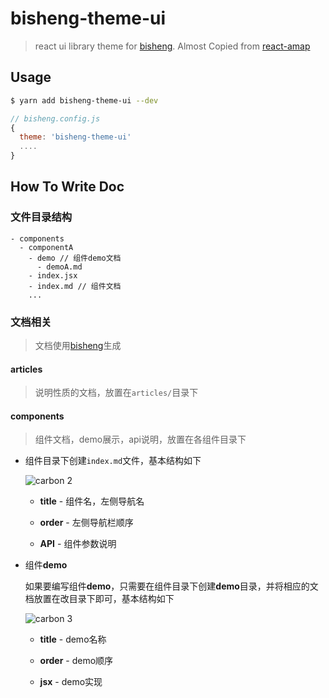 bisheng-theme-ui
================
> react ui library theme for [bisheng](https://github.com/benjycui/bisheng). Almost Copied from [react-amap](https://github.com/ElemeFE/react-amap)

Usage
-----

```bash
$ yarn add bisheng-theme-ui --dev
```

```javascript
// bisheng.config.js
{
  theme: 'bisheng-theme-ui'
  ....
}
```

How To Write Doc
----------------

### 文件目录结构

```
- components
  - componentA
    - demo // 组件demo文档
      - demoA.md
    - index.jsx
    - index.md // 组件文档
    ...
```

### 文档相关
> 文档使用[bisheng](https://github.com/benjycui/bisheng)生成

#### articles
> 说明性质的文档，放置在`articles/`目录下

#### components
> 组件文档，demo展示，api说明，放置在各组件目录下

- 组件目录下创建`index.md`文件，基本结构如下

  ![carbon 2](https://user-images.githubusercontent.com/4456380/34717675-d3532b10-f56e-11e7-961c-33de960cb365.png)

  - **title** - 组件名，左侧导航名

  - **order** - 左侧导航栏顺序

  - **API** - 组件参数说明


- 组件**demo**

  如果要编写组件**demo**，只需要在组件目录下创建**demo**目录，并将相应的文档放置在改目录下即可，基本结构如下

  ![carbon 3](https://user-images.githubusercontent.com/4456380/34717723-f5ab8d4c-f56e-11e7-9c91-64a9dca14604.png)


  - **title** - demo名称

  - **order** - demo顺序

  - **jsx** - demo实现
